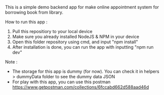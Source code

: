 This is a simple demo backend app for make online appointment system for borrowing book from library.



How to run this app :
1. Pull this repositiory to your local device
2. Make sure you already installed NodeJS & NPM in your device
3. Open this folder repository using cmd, and input "npm install"
4. After installation is done, you can run the app with inputting "npm run dev"

Note : 
- The storage for this app is dummy (for now). You can check it in helpers > dummyData folder to see the dummy data JSON
- For play with this app, you can use this postman https://www.getpostman.com/collections/6fccabd662d588aad46d
